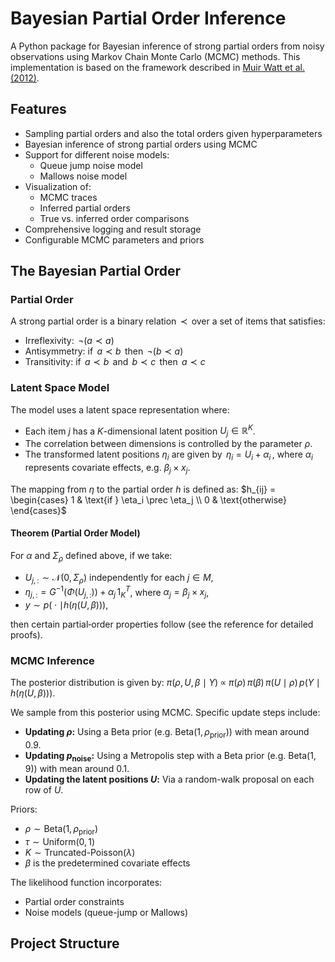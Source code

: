 # Bayesian Partial Order Inference

A Python package for Bayesian inference of strong partial orders from noisy observations using Markov Chain Monte Carlo (MCMC) methods. This implementation is based on the framework described in [Muir Watt et al. (2012)](https://doi.org/10.1214/12-AOS1029).

## Features

- Sampling partial orders and also the total orders given hyperparameters
- Bayesian inference of strong partial orders using MCMC
- Support for different noise models:
  - Queue jump noise model
  - Mallows noise model
- Visualization of:
  - MCMC traces
  - Inferred partial orders
  - True vs. inferred order comparisons
- Comprehensive logging and result storage
- Configurable MCMC parameters and priors

## The Bayesian Partial Order 

### Partial Order

A strong partial order is a binary relation $\,\prec\,$ over a set of items that satisfies:

- Irreflexivity: $\,\neg(a \prec a)\,$
- Antisymmetry: if $\,a \prec b\,$ then $\,\neg(b \prec a)\,$
- Transitivity: if $\,a \prec b\,$ and $\,b \prec c\,$ then $\,a \prec c\,$

### Latent Space Model

The model uses a latent space representation where:

- Each item $j$ has a $K$-dimensional latent position $U_j \in \mathbb{R}^K$.
- The correlation between dimensions is controlled by the parameter $\rho$.
- The transformed latent positions $\eta_i$ are given by $\,\eta_i = U_i + \alpha_i\,$, where $\alpha_i$ represents covariate effects, e.g. $\beta_j \times x_j$.

The mapping from $\eta$ to the partial order $h$ is defined as:
$h_{ij} = \begin{cases}
1 & \text{if } \eta_i \prec \eta_j \\
0 & \text{otherwise}
\end{cases}$

#### Theorem (Partial Order Model)

For $\alpha$ and $\Sigma_\rho$ defined above, if we take:

- $U_{j,:} \sim \mathcal{N}(0, \Sigma_\rho)$ independently for each $j \in M$,
- $\eta_{j,:} = G^{-1}\bigl(\Phi(U_{j,:})\bigr) + \alpha_j\,1_K^T$, where $\alpha_j = \beta_j \times x_j$,
- $y \sim p\bigl(\cdot \mid h(\eta(U, \beta))\bigr)$,

then certain partial‐order properties follow (see the reference for detailed proofs).

### MCMC Inference

The posterior distribution is given by:
$\pi(\rho, U, \beta \mid Y) \;\propto\; \pi(\rho)\,\pi(\beta)\,\pi(U \mid \rho)\,p\bigl(Y \mid h(\eta(U,\beta))\bigr).$

We sample from this posterior using MCMC. Specific update steps include:

- **Updating $\rho$:** Using a Beta prior (e.g. $\text{Beta}(1, \rho_\text{prior})$) with mean around 0.9.
- **Updating $p_{\mathrm{noise}}$:** Using a Metropolis step with a Beta prior (e.g. $\text{Beta}(1, 9)$) with mean around 0.1.
- **Updating the latent positions $U$:** Via a random-walk proposal on each row of $U$.

Priors:
- $\rho \sim \text{Beta}(1, \rho_{\text{prior}})$
- $\tau \sim \text{Uniform}(0, 1)$
- $K \sim \text{Truncated-Poisson}(\lambda)$
- $\beta$ is the predetermined covariate effects

The likelihood function incorporates:
- Partial order constraints
- Noise models (queue-jump or Mallows)

## Project Structure

